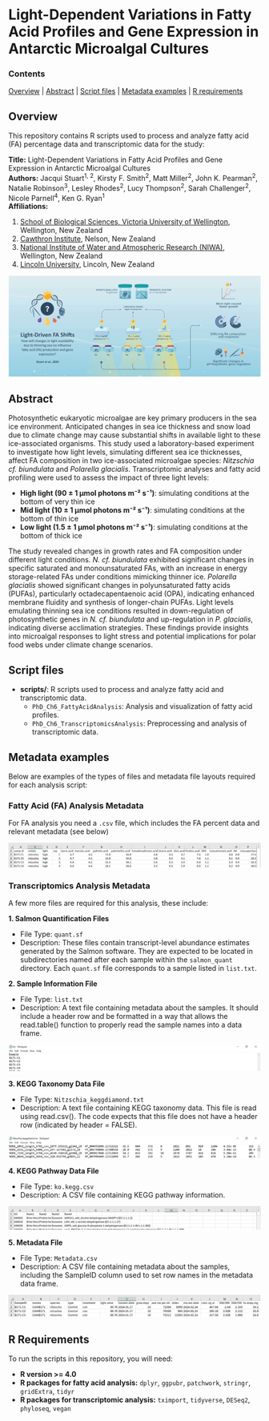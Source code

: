 # Light-Dependent Variations in Fatty Acid Profiles and Gene Expression in Antarctic Microalgal Cultures

### Contents
[Overview](#overview)   |   [Abstract](#abstract)   |   [Script files](#script-files)   |   [Metadata examples](#metadata-examples)   |   [R requirements](#r-requirements)
  
## Overview
This repository contains R scripts used to process and analyze fatty acid (FA) percentage data and transcriptomic data for the study:

**Title:** Light-Dependent Variations in Fatty Acid Profiles and Gene Expression in Antarctic Microalgal Cultures  
**Authors:** Jacqui Stuart<sup>1, 2</sup>, Kirsty F. Smith<sup>2</sup>, Matt Miller<sup>2</sup>, John K. Pearman<sup>2</sup>, Natalie Robinson<sup>3</sup>, Lesley Rhodes<sup>2</sup>, Lucy Thompson<sup>2</sup>, Sarah Challenger<sup>2</sup>, Nicole Parnell<sup>4</sup>, Ken G. Ryan<sup>1</sup>  
**Affiliations:**  
1. [School of Biological Sciences, Victoria University of Wellington](https://www.victoria.ac.nz/sbs), Wellington, New Zealand  
2. [Cawthron Institute](https://www.cawthron.org.nz), Nelson, New Zealand  
3. [National Institute of Water and Atmospheric Research (NIWA)](https://www.niwa.co.nz), Wellington, New Zealand  
4. [Lincoln University](https://www.lincoln.ac.nz), Lincoln, New Zealand

![Graphical abstract for experiment](images/PhD_Ch6_GraphicalAbstract-sml.png)

## Abstract
Photosynthetic eukaryotic microalgae are key primary producers in the sea ice environment. Anticipated changes in sea ice thickness and snow load due to climate change may cause substantial shifts in available light to these ice-associated organisms. This study used a laboratory-based experiment to investigate how light levels, simulating different sea ice thicknesses, affect FA composition in two ice-associated microalgae species: *Nitzschia cf. biundulata* and *Polarella glacialis*. Transcriptomic analyses and fatty acid profiling were used to assess the impact of three light levels:  
- **High light (90 ± 1 μmol photons m⁻² s⁻¹)**: simulating conditions at the bottom of very thin ice  
- **Mid light (10 ± 1 μmol photons m⁻² s⁻¹)**: simulating conditions at the bottom of thin ice  
- **Low light (1.5 ± 1 μmol photons m⁻² s⁻¹)**: simulating conditions at the bottom of thick ice  

The study revealed changes in growth rates and FA composition under different light conditions. *N. cf. biundulata* exhibited significant changes in specific saturated and monounsaturated FAs, with an increase in energy storage-related FAs under conditions mimicking thinner ice. *Polarella glacialis* showed significant changes in polyunsaturated fatty acids (PUFAs), particularly octadecapentaenoic acid (OPA), indicating enhanced membrane fluidity and synthesis of longer-chain PUFAs. Light levels emulating thinning sea ice conditions resulted in down-regulation of photosynthetic genes in *N. cf. biundulata* and up-regulation in *P. glacialis*, indicating diverse acclimation strategies. These findings provide insights into microalgal responses to light stress and potential implications for polar food webs under climate change scenarios.

## Script files
- **scripts/**: R scripts used to process and analyze fatty acid and transcriptomic data.
    - `PhD_Ch6_FattyAcidAnalysis`: Analysis and visualization of fatty acid profiles.
    - `PhD_Ch6_TranscriptomicsAnalysis`: Preprocessing and analysis of transcriptomic data.

## Metadata examples
Below are examples of the types of files and metadata file layouts required for each analysis script:

### Fatty Acid (FA) Analysis Metadata
For FA analysis you need a `.csv` file, which includes the FA percent data and relevant metadata (see below)

![Example of fatty acid analysis data layout](images/PhD_Ch6_FattyAcidAnalysis_csv-example.png)

### Transcriptomics Analysis Metadata
A few more files are required for this analysis, these include:


**1. Salmon Quantification Files**
   - File Type: `quant.sf`
   - Description: These files contain transcript-level abundance estimates generated by the Salmon software. They are expected to be located in subdirectories named after each sample within the `salmon_quant` directory. Each `quant.sf` file corresponds to a sample listed in `list.txt`.


**2. Sample Information File**
   - File Type: `list.txt`
   - Description: A text file containing metadata about the samples. It should include a header row and be formatted in a way that allows the read.table() function to properly read the sample names into a data frame.


![Example of list.txt data layout](images/PhD_Ch6_list-txt-example.png)   


**3. KEGG Taxonomy Data File**

   - File Type: `Nitzschia_keggdiamond.txt`
   - Description: A text file containing KEGG taxonomy data. This file is read using read.csv(). The code expects that this file does not have a header row (indicated by header = FALSE).


![Example of keggdiamond data layout](images/PhD_Ch6_KeggDimond-example.png)


**4. KEGG Pathway Data File**
   - File Type: `ko.kegg.csv`
   - Description: A CSV file containing KEGG pathway information.


![Example of ko.kegg.csv data layout](images/PhD_Ch6_ko-kegg-example.png)


**5. Metadata File**
   - File Type: `Metadata.csv`
   - Description: A CSV file containing metadata about the samples, including the SampleID column used to set row names in the metadata data frame.


![Example of transcriptomic analysis data layout](images/PhD_Ch6_TranscriptomicsAnalysis_metadata-example.png)


## R Requirements
To run the scripts in this repository, you will need:
- **R version >= 4.0**
- **R packages for fatty acid analysis:** `dplyr`, `ggpubr`, `patchwork`, `stringr`, `gridExtra`, `tidyr`
- **R packages for transcriptomic analysis:** `tximport`, `tidyverse`, `DESeq2`, `phyloseq`, `vegan`

